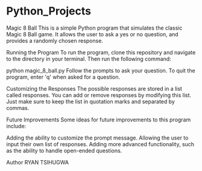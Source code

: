 # Python_Projects
Magic 8 Ball
This is a simple Python program that simulates the classic Magic 8 Ball game. It allows the user to ask a yes or no question, and provides a randomly chosen response.

Running the Program
To run the program, clone this repository and navigate to the directory in your terminal. Then run the following command:

python magic_8_ball.py
Follow the prompts to ask your question. To quit the program, enter 'q' when asked for a question.

Customizing the Responses
The possible responses are stored in a list called responses. You can add or remove responses by modifying this list. Just make sure to keep the list in quotation marks and separated by commas.

Future Improvements
Some ideas for future improvements to this program include:

Adding the ability to customize the prompt message.
Allowing the user to input their own list of responses.
Adding more advanced functionality, such as the ability to handle open-ended questions.

Author RYAN TSIHUGWA
